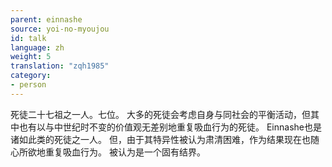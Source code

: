 ```yaml
---
parent: einnashe
source: yoi-no-myoujou
id: talk
language: zh
weight: 5
translation: "zqh1985"
category:
- person
---
```


死徒二十七祖之一人。七位。
大多的死徒会考虑自身与同社会的平衡活动，但其中也有以与中世纪时不变的价值观无差别地重复吸血行为的死徒。
Einnashe也是诸如此类的死徒之一人。
但，由于其特异性被认为肃清困难，作为结果现在也随心所欲地重复吸血行为。
被认为是一个固有结界。
